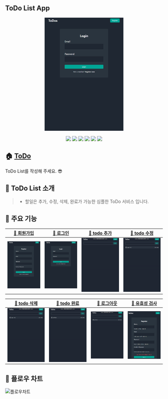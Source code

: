 ## ToDo List App
<p align='center'>
<img width='50%' src='/client/images/로그인.jpg'>
</p>

<p align='center'>
    <img src="https://img.shields.io/badge/React-v17.0.2-blue?logo=React"/>
    <img src="https://img.shields.io/badge/node.js-v16.13.1-green?logo=Node.js"/>
        <img src="https://img.shields.io/badge/mongodb-v4.3.1-critical?logo=mongodb"/>
        <img src="https://img.shields.io/badge/mongoose-v6.3.2-critical?logo=mongodb"/>
    <img src="https://img.shields.io/badge/JWT-^8.5.1-white?logo=JSON Web Tokens" />
        <img src="https://img.shields.io/badge/Express-^4.17.2-yellow?logo=white" />
</p>



## 🏠 [ToDo](https://to-todo.herokuapp.com/)

ToDo List를 작성해 주세요. 😎

## 📌 ToDo List 소개
> - 할일은 추가, 수정, 삭제, 완료가 가능한 심플한 ToDo 서비스 입니다.

## 📌 주요 기능

|[🔗 회원가입](https://github.com/jackma914/react-mern-todo_list/wiki/%F0%9F%93%8C-%ED%9A%8C%EC%9B%90%EA%B0%80%EC%9E%85,-%EC%9C%A0%ED%9A%A8%EC%84%B1---%EA%B8%B0%EB%8A%A5-%EC%86%8C%EA%B0%9C)|[🔗 로그인](https://github.com/jackma914/react-mern-todo_list/wiki/%F0%9F%93%8C-%EB%A1%9C%EA%B7%B8%EC%9D%B8,-%EC%9C%A0%ED%9A%A8%EC%84%B1---%EA%B8%B0%EB%8A%A5-%EC%86%8C%EA%B0%9C)|[🔗 todo 추가](https://github.com/jackma914/react-mern-todo_list/wiki/%F0%9F%93%8C-todo-%EC%B6%94%EA%B0%80,%EC%88%98%EC%A0%95,%EC%82%AD%EC%A0%9C,%EC%99%84%EB%A3%8C----%EA%B8%B0%EB%8A%A5-%EC%86%8C%EA%B0%9C)|[🔗 todo 수정](https://github.com/jackma914/react-mern-todo_list/wiki/%F0%9F%93%8C-todo-%EC%B6%94%EA%B0%80,%EC%88%98%EC%A0%95,%EC%82%AD%EC%A0%9C,%EC%99%84%EB%A3%8C----%EA%B8%B0%EB%8A%A5-%EC%86%8C%EA%B0%9C)|
|:--:|:--:|:--:|:--:|
|<img width='500' src='/client/images/회원가입.jpg'>|<img width='500' src='/client/images/로그인.jpg'>|<img width='500' src='/client/images/추가.gif'>|<img width='500' src='/client/images/수정.gif'>|

|[🔗 todo 삭제](https://github.com/jackma914/react-mern-todo_list/wiki/%F0%9F%93%8C-todo-%EC%B6%94%EA%B0%80,%EC%88%98%EC%A0%95,%EC%82%AD%EC%A0%9C,%EC%99%84%EB%A3%8C----%EA%B8%B0%EB%8A%A5-%EC%86%8C%EA%B0%9C)|[🔗 todo 완료](https://github.com/jackma914/react-mern-todo_list/wiki/%F0%9F%93%8C-todo-%EC%B6%94%EA%B0%80,%EC%88%98%EC%A0%95,%EC%82%AD%EC%A0%9C,%EC%99%84%EB%A3%8C----%EA%B8%B0%EB%8A%A5-%EC%86%8C%EA%B0%9C)|[🔗 로그아웃](https://github.com/jackma914/react-mern-todo_list/wiki/%F0%9F%93%8C-%EB%A1%9C%EA%B7%B8%EC%95%84%EC%9B%83---%EA%B8%B0%EB%8A%A5-%EC%86%8C%EA%B0%9C)|[🔗 유효성 검사](https://github.com/jackma914/react-mern-todo_list/wiki/%F0%9F%93%8C-%ED%9A%8C%EC%9B%90%EA%B0%80%EC%9E%85,-%EC%9C%A0%ED%9A%A8%EC%84%B1---%EA%B8%B0%EB%8A%A5-%EC%86%8C%EA%B0%9C)|
|:--:|:--:|:--:|:--:|
|<img width='500' src='/client/images/삭제.gif'>|<img width='500' src='/client/images/완료.gif'>|<img width='500' src='/client/images/로그아웃.gif'>|<img width='500' src='/client/images/유효성.jpg'>|



## 📌 플로우 차트

![플로우차트](https://user-images.githubusercontent.com/83916101/157662940-55467eee-4784-4093-a82d-ec1df230f9b3.png)


